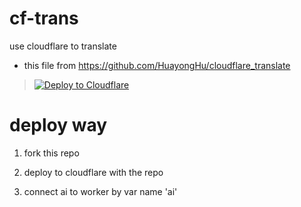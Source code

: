 # cf-trans

use cloudflare to translate

- this file from https://github.com/HuayongHu/cloudflare_translate 

> [![Deploy to Cloudflare](https://deploy.workers.cloudflare.com/button)](https://deploy.workers.cloudflare.com/?url=https%3A%2F%2Fgithub.com%2Fchenxuan520%2Fcf-trans)

# deploy way

1. fork this repo

2. deploy to cloudflare with the repo

3. connect ai to worker by var name 'ai'
